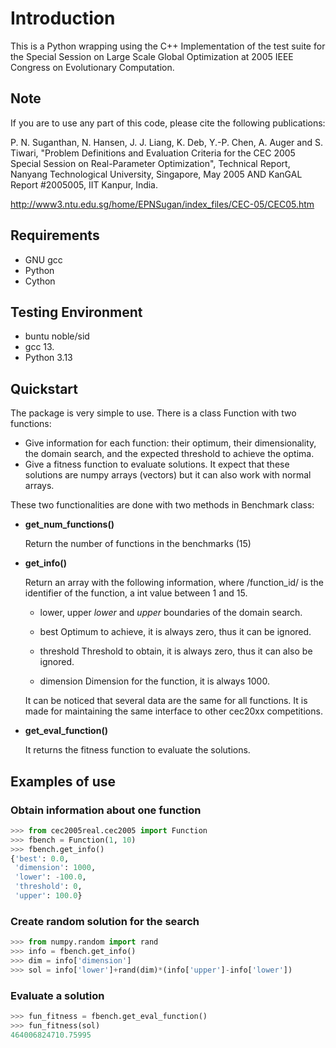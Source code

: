 # Introduction

This is a Python wrapping using the C++ Implementation of the test suite for the Special Session on Large Scale Global Optimization at 2005 IEEE Congress on Evolutionary Computation.

## Note

If you are to use any part of this code, please cite the following publications:

P. N. Suganthan, N. Hansen, J. J. Liang, K. Deb, Y.-P. Chen, A. Auger and S. Tiwari, "Problem Definitions and Evaluation Criteria for the CEC 2005 Special Session on Real-Parameter Optimization", Technical Report, Nanyang Technological University, Singapore, May 2005 AND KanGAL Report #2005005, IIT Kanpur, India.

http://www3.ntu.edu.sg/home/EPNSugan/index_files/CEC-05/CEC05.htm   

## Requirements

* GNU gcc
* Python
* Cython

## Testing Environment

* buntu noble/sid
* gcc 13.
* Python 3.13

## Quickstart

The package is very simple to use. There is a class Function with two functions:

* Give information for each function: their optimum, their dimensionality, the domain search, and the expected threshold to achieve the optima.
* Give a fitness function to evaluate solutions. It expect that these solutions are numpy arrays (vectors) but it can also work with normal arrays.

These two functionalities are done with two methods in Benchmark class:

- **get_num_functions()**

  Return the number of functions in the benchmarks (15)

- **get_info()**

  Return an array with the following information, where /function_id/ is the identifier of the function, a int value between 1 and 15.

    - lower, upper
        *lower* and *upper* boundaries of the domain search. 

    - best
        Optimum to achieve, it is always zero, thus it can be ignored.

    - threshold
        Threshold to obtain, it is always zero, thus it can also be ignored.

    - dimension
        Dimension for the function, it is always 1000.

    It can be noticed that several data are the same for all functions. It is made for maintaining the 
    same interface to other cec20xx competitions.

- **get_eval_function()**

  It returns the fitness function to evaluate the solutions.

## Examples of use

### Obtain information about one function

```python
>>> from cec2005real.cec2005 import Function
>>> fbench = Function(1, 10)
>>> fbench.get_info()
{'best': 0.0,
 'dimension': 1000,
 'lower': -100.0,
 'threshold': 0,
 'upper': 100.0}
```

### Create random solution for the search

```python
>>> from numpy.random import rand
>>> info = fbench.get_info()
>>> dim = info['dimension']
>>> sol = info['lower']+rand(dim)*(info['upper']-info['lower'])
```

### Evaluate a solution

```python
>>> fun_fitness = fbench.get_eval_function()
>>> fun_fitness(sol)
464006824710.75995
```
